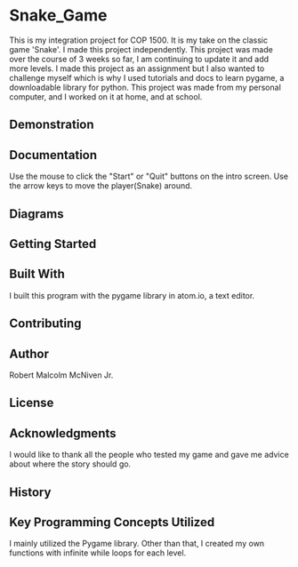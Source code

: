 # Snake_Game
This is my integration project for COP 1500. It is my take on the classic game 'Snake'.
I made this project independently.
This project was made over the course of 3 weeks so far, I am continuing to update it and add more levels.
I made this project as an assignment but I also wanted to challenge myself which is why I used tutorials and docs to learn pygame, a downloadable library for python.
This project was made from my personal computer, and I worked on it at home, and at school.
## Demonstration


## Documentation
Use the mouse to click the "Start" or "Quit" buttons on the intro screen.
Use the arrow keys to move the player(Snake) around.

## Diagrams


## Getting Started


## Built With
I built this program with the pygame library in atom.io, a text editor.

## Contributing


## Author
Robert Malcolm McNiven Jr.

## License


## Acknowledgments
I would like to thank all the people who tested my game and gave me advice about where the story should go.

## History


## Key Programming Concepts Utilized
I mainly utilized the Pygame library. Other than that, I created my own functions with infinite while loops for each level.
